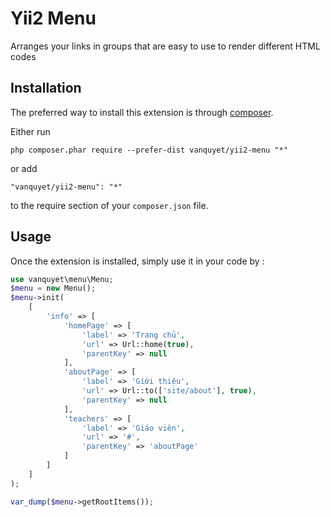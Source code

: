 Yii2 Menu
=========
Arranges your links in groups that are easy to use to render different HTML codes

Installation
------------

The preferred way to install this extension is through [composer](http://getcomposer.org/download/).

Either run

```
php composer.phar require --prefer-dist vanquyet/yii2-menu "*"
```

or add

```
"vanquyet/yii2-menu": "*"
```

to the require section of your `composer.json` file.


Usage
-----

Once the extension is installed, simply use it in your code by  :

```php
use vanquyet\menu\Menu;
$menu = new Menu();
$menu->init(
    [
        'info' => [
            'homePage' => [
                'label' => 'Trang chủ',
                'url' => Url::home(true),
                'parentKey' => null
            ],
            'aboutPage' => [
                'label' => 'Giới thiệu',
                'url' => Url::to(['site/about'], true),
                'parentKey' => null
            ],
            'teachers' => [
                'label' => 'Giáo viên',
                'url' => '#',
                'parentKey' => 'aboutPage'
            ]
        ]
    ]
);

var_dump($menu->getRootItems());
```